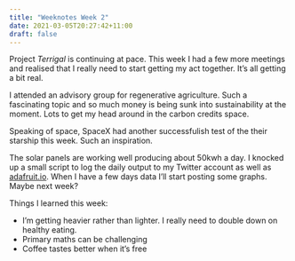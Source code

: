 ```yaml
---
title: "Weeknotes Week 2"
date: 2021-03-05T20:27:42+11:00
draft: false
---
```


Project _Terrigal_ is continuing at pace. This week I had a few more meetings and realised that I really need to start getting my act together. It’s all getting a bit real. 

I attended an advisory group for regenerative agriculture. Such a fascinating topic and so much money is being sunk into sustainability at the moment. Lots to get my head around in the carbon credits space. 

Speaking of space, SpaceX had another successfulish test of the their starship this week. Such an inspiration. 

The solar panels are working well producing about 50kwh a day. I knocked up a small script to log the daily output to my Twitter account as well as [adafruit.io](http://www.adafruit.io). When I have a few days data I’ll start posting some graphs. Maybe next week?

Things I learned this week:

* I’m getting heavier rather than lighter. I really need to double down on healthy eating. 
* Primary maths can be challenging
* Coffee tastes better when it’s free
